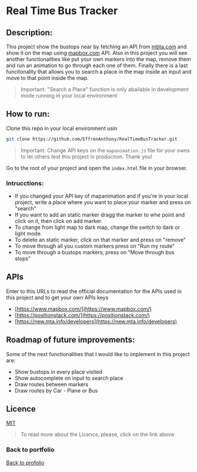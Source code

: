 # Real Time Bus Tracker
## Description:
This project show the bustops near by fetching an API from [mbta.com](mbta.com) and show it on the map using [mapbox.com](mapbox.com) API. Also in this project you will see another functionalities like put your own markers into the map, remove them and run an animation to go through each one of them. Finally there is a last funcitonality that allows you to search a place in the map inside an input and move to that point inside the map. 
> Important: "Search a Place" function is only abailable in development mode running in your local environment
## How to run:

Clone this repo in your local environment usin

```bash
git clone https://github.com/EffrenAnthony/RealTimeBusTracker.git
```

> Important: Change API keys on the  `mapanimation.js` file for your owns to let others test this project in production. Thank you!

Go to the root of your project and open the `index.html` file in your browser.

### Intrucctions:

- If you changed your API key of mapanimation and if you're in your local project, write a place where you want to place your marker and press on "search"
- If you want to add an static marker dragg the marker to whe point and click on it, then click on add marker.
- To change from light map to dark map, change the switch to dark or light mode.
- To delete an static marker, click on that marker and press on "remove"
- To move through all you custom markers press on "Run my route"
- To move through a bustops markers, press on "Move through bus stops"

## APIs
Enter to this URLs to read the official documentation for the APIs used in this project and to get your own APIs keys
- [https://www.mapbox.com/](https://www.mapbox.com/)
- [https://positionstack.com/](https://positionstack.com/)
- [https://new.mta.info/developers](https://new.mta.info/developers)

## Roadmap of future improvements:

Some of the next functionalities that I would like to implement in this project are:

- Show bustops in every place visited
- Show autocomplete on input to search place
- Draw routes between markers
- Draw routes by Car - Plane or Bus

## Licence
[MIT](https://choosealicense.com/licenses/mit/)
> To read more about the Licence, please, click on the link above 

### Back to portfolio

<a href="https://effrenanthony.github.io/bustracker/index.html">Back to profolio</a>
